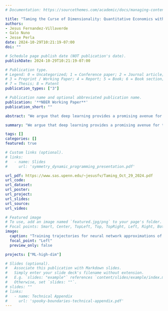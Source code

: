 ```yaml
---
# Documentation: https://sourcethemes.com/academic/docs/managing-content/

title: "Taming the Curse of Dimensionality: Quantitative Economics with Deep Learning"
authors:
- Jesus Fernandez-Villaverde
- Galo Nuno
- Jesse Perla
date: 2024-10-29T10:21:19-07:00
doi: ""

# Schedule page publish date (NOT publication's date).
publishDate: 2024-10-29T10:21:19-07:00

# Publication type.
# Legend: 0 = Uncategorized; 1 = Conference paper; 2 = Journal article;
# 3 = Preprint / Working Paper; 4 = Report; 5 = Book; 6 = Book section;
# 7 = Thesis; 8 = Patent
publication_types: ["3"]

# Publication name and optional abbreviated publication name.
publication: '**NBER Working Paper**'
publication_short: ""

abstract: "We argue that deep learning provides a promising avenue for taming the curse of dimensionality in quantitative economics. We begin by exploring the unique challenges posed by solving dynamic equilibrium models, especially the feedback loop between individual agents’ decisions and the aggregate consistency conditions required by equilibrium. Following this, we introduce deep neural networks and demonstrate their application by solving the stochastic neoclassical growth model. Next, we compare deep neural networks with traditional solution methods in quantitative economics. We conclude with a survey of neural network applications in quantitative economics and offer reasons for cautious optimism."

summary: "We argue that deep learning provides a promising avenue for taming the curse of dimensionality in quantitative economics."

tags: []
categories: []
featured: true

# Custom links (optional).
# links:
#   - name: Slides
#     url: 'symmetry_dynamic_programming_presentation.pdf'    

url_pdf: https://www.sas.upenn.edu/~jesusfv/Taming_Oct_29_2024.pdf
url_code:
url_dataset:
url_poster:
url_project:
url_slides:
url_source:
url_video:

# Featured image
# To use, add an image named `featured.jpg/png` to your page's folder. 
# Focal points: Smart, Center, TopLeft, Top, TopRight, Left, Right, BottomLeft, Bottom, BottomRight.
image:
  caption: "Training trajectories for neural network approximations of stochastic growth"
  focal_point: "Left"
  preview_only: false

projects: ["ML-high-dim"]

# Slides (optional).
#   Associate this publication with Markdown slides.
#   Simply enter your slide deck's filename without extension.
#   E.g. `slides: "example"` references `content/slides/example/index.md`.
#   Otherwise, set `slides: ""`.
# slides: ""
# links:
#   - name: Technical Appendix
#     url: 'spooky-boundaries-technical-appendix.pdf'
---
```

